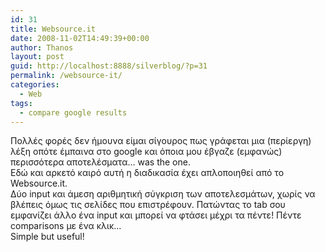 ```yaml
---
id: 31
title: Websource.it
date: 2008-11-02T14:49:39+00:00
author: Thanos
layout: post
guid: http://localhost:8888/silverblog/?p=31
permalink: /websource-it/
categories:
  - Web
tags:
  - compare google results
---
```

Πολλές φορές δεν ήμουνα είμαι σίγουρος πως γράφεται μια (περίεργη) λέξη οπότε έμπαινα στο google και όποια μου έβγαζε (εμφανώς) περισσότερα αποτελέσματα… was the one.  
Εδώ και αρκετό καιρό αυτή η διαδικασία έχει απλοποιηθεί από το Websource.it.  
Δύο input και άμεση αριθμητική σύγκριση των αποτελεσμάτων, χωρίς να βλέπεις όμως τις σελίδες που επιστρέφουν. Πατώντας το tab σου εμφανίζει άλλο ένα input και μπορεί να φτάσει μέχρι τα πέντε! Πέντε comparisons με ένα κλικ…  
Simple but useful!